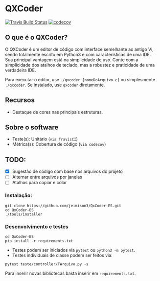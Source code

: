 # QXCoder
[![Travis Build Status](https://travis-ci.com/jeimison3/QxCoder-ES.svg?branch=master)](https://travis-ci.com/jeimison3/QxCoder-ES)
[![codecov](https://codecov.io/gh/jeimison3/QxCoder-ES/branch/master/graph/badge.svg)](https://codecov.io/gh/jeimison3/QxCoder-ES)

## O que é o QXCoder? ##
O QXCoder é um editor de código com interface semelhante ao antigo Vi, sendo totalmente escrito em Python3 e com características de uma IDE. Sua principal vantagem está na simplicidade de uso. Conte com a simplicidade dos atalhos de teclado, mas a robustez e praticidade de uma verdadeira IDE.

Para executar o editor, use `./qxcoder [nomeDoArquivo.c]` ou simplesmente `./qxcoder`. Se instalado, use `qxcoder` diretamente.

## Recursos
- Destaque de cores nas principais estruturas. 

## Sobre o software
- Teste(s): Unitário (`via TravisCI`)
- Métrica(s): Cobertura de código (`via codecov`)

## TODO:
- [x] Sugestão de código com base nos arquivos do projeto
- [ ] Alternar entre arquivos por janelas
- [ ] Atalhos para copiar e colar

### Instalação:
```shell
git clone https://github.com/jeimison3/QxCoder-ES.git
cd QxCoder-ES
./tools/installer
```


### Desenvolvimento e testes
```shell
cd QxCoder-ES
pip install -r requirements.txt 
```
- Testes podem ser iniciados via `pytest` ou `python3 -m pytest`.
- Testes individuais de classe podem ser feitos via:
```shell
pytest teste/controller/TArquivo.py -s
```

Para inserir novas bibliotecas basta inserir em `requirements.txt`.
